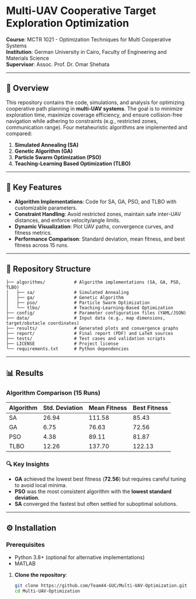 # Multi-UAV Cooperative Target Exploration Optimization

**Course**: MCTR 1021 - Optimization Techniques for Multi Cooperative Systems  
**Institution**: German University in Cairo, Faculty of Engineering and Materials Science  
**Supervisor**: Assoc. Prof. Dr. Omar Shehata  

---

## 📖 Overview
This repository contains the code, simulations, and analysis for optimizing cooperative path planning in **multi-UAV systems**. The goal is to minimize exploration time, maximize coverage efficiency, and ensure collision-free navigation while adhering to constraints (e.g., restricted zones, communication range). Four metaheuristic algorithms are implemented and compared:
1. **Simulated Annealing (SA)**
2. **Genetic Algorithm (GA)**
3. **Particle Swarm Optimization (PSO)**
4. **Teaching-Learning Based Optimization (TLBO)**

---

## 🦀 Key Features
- **Algorithm Implementations**: Code for SA, GA, PSO, and TLBO with customizable parameters.
- **Constraint Handling**: Avoid restricted zones, maintain safe inter-UAV distances, and enforce velocity/angle limits.
- **Dynamic Visualization**: Plot UAV paths, convergence curves, and fitness metrics.
- **Performance Comparison**: Standard deviation, mean fitness, and best fitness across 15 runs.

---

## 📂 Repository Structure
```text
├── algorithms/           # Algorithm implementations (SA, GA, PSO, TLBO)
│   ├── sa/               # Simulated Annealing
│   ├── ga/               # Genetic Algorithm
│   ├── pso/              # Particle Swarm Optimization
│   └── tlbo/             # Teaching-Learning-Based Optimization
├── config/               # Parameter configuration files (YAML/JSON)
├── data/                 # Input data (e.g., map dimensions, target/obstacle coordinates)
├── results/              # Generated plots and convergence graphs
├── report/               # Final report (PDF) and LaTeX sources
├── tests/                # Test cases and validation scripts
├── LICENSE               # Project license
└── requirements.txt      # Python dependencies
```
---
## 📊 Results

### Algorithm Comparison (15 Runs)

| Algorithm | Std. Deviation | Mean Fitness | Best Fitness |
|-----------|----------------|--------------|--------------|
| SA        | 26.94          | 111.58       | 85.43        |
| GA        | 6.75           | 76.63        | 72.56        |
| PSO       | 4.38           | 89.11        | 81.87        |
| TLBO      | 12.26          | 137.70       | 122.13       |

### 🔍 Key Insights

- **GA** achieved the lowest best fitness (**72.56**) but requires careful tuning to avoid local minima.
- **PSO** was the most consistent algorithm with the **lowest standard deviation**.
- **SA** converged the fastest but often settled for suboptimal solutions.

---

## ⚙️ Installation

### Prerequisites
- Python 3.8+  (optional for alternative implementations)
- MATLAB

1. **Clone the repository**:
   ```bash
   git clone https://github.com/Team44-GUC/Multi-UAV-Optimization.git
   cd Multi-UAV-Optimization
